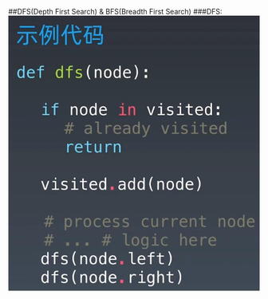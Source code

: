 ##DFS(Depth First Search) & BFS(Breadth First Search)
###DFS:
![Image of dfs_code](imgs/dfs_code.jpg)